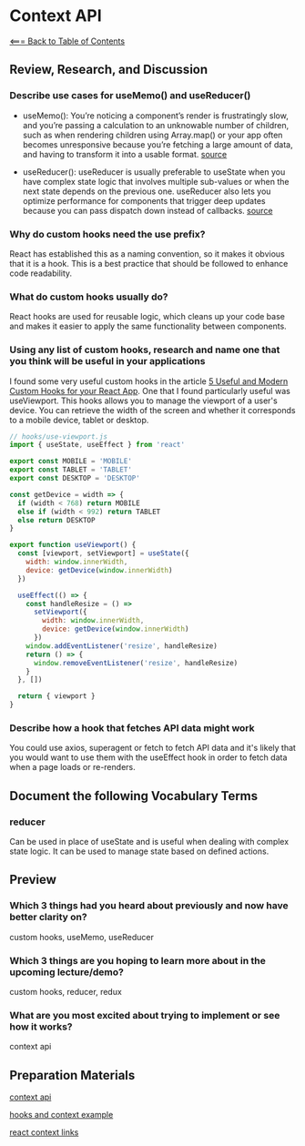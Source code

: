# Context API

[<=== Back to Table of Contents](https://peterjstaker.github.io/reading-notes/)

## Review, Research, and Discussion

### Describe use cases for useMemo() and useReducer()

* useMemo(): You’re noticing a component’s render is frustratingly slow, and you’re passing a calculation to an unknowable number of children, such as when rendering children using Array.map() or your app often becomes unresponsive because you’re fetching a large amount of data, and having to transform it into a usable format. [source](https://maxrozen.com/understanding-when-use-usememo)

* useReducer(): useReducer is usually preferable to useState when you have complex state logic that involves multiple sub-values or when the next state depends on the previous one. useReducer also lets you optimize performance for components that trigger deep updates because you can pass dispatch down instead of callbacks. [source](https://reactjs.org/docs/hooks-reference.html#:~:text=useReducer%20is%20usually%20preferable%20to,dispatch%20down%20instead%20of%20callbacks.)

### Why do custom hooks need the use prefix?

React has established this as a naming convention, so it makes it obvious that it is a hook. This is a best practice that should be followed to enhance code readability.

### What do custom hooks usually do?

React hooks are used for reusable logic, which cleans up your code base and makes it easier to apply the same functionality between components.

### Using any list of custom hooks, research and name one that you think will be useful in your applications

I found some very useful custom hooks in the article [5 Useful and Modern Custom Hooks for your React App](https://dev.to/viclafouch/5-useful-and-modern-custom-hooks-for-your-react-app-3dl). One that I found particularly useful was useViewport. This hooks allows you to manage the viewport of a user's device. You can retrieve the width of the screen and whether it corresponds to a mobile device, tablet or desktop.

```javascript
// hooks/use-viewport.js
import { useState, useEffect } from 'react'

export const MOBILE = 'MOBILE'
export const TABLET = 'TABLET'
export const DESKTOP = 'DESKTOP'

const getDevice = width => {
  if (width < 768) return MOBILE
  else if (width < 992) return TABLET
  else return DESKTOP
}

export function useViewport() {
  const [viewport, setViewport] = useState({
    width: window.innerWidth,
    device: getDevice(window.innerWidth)
  })

  useEffect(() => {
    const handleResize = () =>
      setViewport({
        width: window.innerWidth,
        device: getDevice(window.innerWidth)
      })
    window.addEventListener('resize', handleResize)
    return () => {
      window.removeEventListener('resize', handleResize)
    }
  }, [])

  return { viewport }
}
```

### Describe how a hook that fetches API data might work

You could use axios, superagent or fetch to fetch API data and it's likely that you would want to use them with the useEffect hook in order to fetch data when a page loads or re-renders.

## Document the following Vocabulary Terms

### reducer

Can be used in place of useState and is useful when dealing with complex state logic. It can be used to manage state based on defined actions.

## Preview

### Which 3 things had you heard about previously and now have better clarity on?

custom hooks, useMemo, useReducer

### Which 3 things are you hoping to learn more about in the upcoming lecture/demo?

custom hooks, reducer, redux

### What are you most excited about trying to implement or see how it works?

context api

## Preparation Materials

[context api](https://reactjs.org/docs/context.html)

[hooks and context example](https://medium.com/swlh/snackbars-in-react-an-exercise-in-hooks-and-context-299b43fd2a2b)

[react context links](https://github.com/diegohaz/awesome-react-context)
